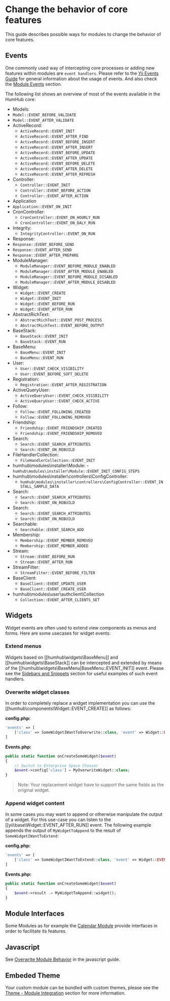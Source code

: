 Change the behavior of core features
=================

This guide describes possible ways for modules to change the behavior of core features.

## Events

One commonly used way of intercepting core processes or adding new features within modules are `event handlers`.
Please refer to the [Yii Events Guide](https://www.yiiframework.com/doc/guide/2.0/en/concept-events) for general information
about the usage of events. And also check the [Module Events](modules.md#module-events) section.

The following list shows an overview of most of the events available in the HumHub core:

- Models:
 - `Model::EVENT_BEFORE_VALIDATE`
 - `Model::EVENT_AFTER_VALIDATE`
- ActiveRecord:
  - `ActiveRecord::EVENT_INIT`
  - `ActiveRecord::EVENT_AFTER_FIND`
  - `ActiveRecord::EVENT_BEFORE_INSERT`
  - `ActiveRecord::EVENT_AFTER_INSERT`
  - `ActiveRecord::EVENT_BEFORE_UPDATE`
  - `ActiveRecord::EVENT_AFTER_UPDATE`
  - `ActiveRecord::EVENT_BEFORE_DELETE`
  - `ActiveRecord::EVENT_AFTER_DELETE`
  - `ActiveRecord::EVENT_AFTER_REFRESH`
- Controller:
  - `Controller::EVENT_INIT`
  - `Controller::EVENT_BEFORE_ACTION`
  - `Controller::EVENT_AFTER_ACTION`
- Application
 - `Application::EVENT_ON_INIT`
- CronController:
  - `CronController::EVENT_ON_HOURLY_RUN`
  - `CronController::EVENT_ON_DALY_RUN`
- Integrity:
  - `IntegrityController::EVENT_ON_RUN`
- Response:
 - `Response::EVENT_BEFORE_SEND`
 - `Response::EVENT_AFTER_SEND`
 - `Response::EVENT_AFTER_PREPARE`
- ModuleManager:
  - `ModuleManager::EVENT_BEFORE_MODULE_ENABLED`
  - `ModuleManager::EVENT_AFTER_MODULE_ENABLED`
  - `ModuleManager::EVENT_BEFORE_MODULE_DISABLED`
  - `ModuleManager::EVENT_AFTER_MODULE_DISABLED`
- Widget:
  - `Widget::EVENT_CREATE`
  - `Widget::EVENT_INIT`
  - `Widget::EVENT_BEFORE_RUN`
  - `Widget::EVENT_AFTER_RUN`
- AbstractRichText:
  - `AbstractRichText::EVENT_POST_PROCESS`
  - `AbstractRichText::EVENT_BEFORE_OUTPUT`
- BaseStack:
  - `BaseStack::EVENT_INIT`
  - `BaseStack::EVENT_RUN`
- BaseMenu:
  - `BaseMenu::EVENT_INIT`
  - `BaseMenu::EVENT_RUN`
- User:
  - `User::EVENT_CHECK_VISIBILITY`
  - `User::EVENT_BEFORE_SOFT_DELETE`
- Registration:
  - `Registration::EVENT_AFTER_REGISTRATION`
- ActiveQueryUser:
  - `ActiveQueryUser::EVENT_CHECK_VISIBILITY`
  - `ActiveQueryUser::EVENT_CHECK_ACTIVE`
- Follow:
  - `Follow::EVENT_FOLLOWING_CREATED`
  - `Follow::EVENT_FOLLOWING_REMOVED`
- Friendship:
    - `Friendship::EVENT_FRIENDSHIP_CREATED`
    - `Friendship::EVENT_FRIENDSHIP_REMOVED`
- Search:
  - `Search::EVENT_SEARCH_ATTRIBUTES`
  - `Search::EVENT_ON_REBUILD`
- FileHandlerCollection:
  - `FileHandlerCollection::EVENT_INIT`
- humhub\modules\installer\Module:
  -`humhub\modules\installer\Module::EVENT_INIT_CONFIG_STEPS`
- humhub\modules\installer\controllers\ConfigController:
  - `humhub\modules\installer\controllers\ConfigController::EVENT_INSTALL_SAMPLE_DATA`
- Search:
  - `Search::EVENT_SEARCH_ATTRIBUTES`
  - `Search::EVENT_ON_REBUILD`
- Search:
  - `Search::EVENT_SEARCH_ATTRIBUTES`
  - `Search::EVENT_ON_REBUILD`
- Searchable:
  - `Searchable::EVENT_SEARCH_ADD`
- Membership:
  - `Membership::EVENT_MEMBER_REMOVED`
  - `Membership::EVENT_MEMBER_ADDED`
- Stream:
  - `Stream::EVENT_BEFORE_RUN`
  - `Stream::EVENT_AFTER_RUN`
- StreamFilter:
  - `StreamFilter::EVENT_BEFORE_FILTER`
- BaseClient:
  - `BaseClient::EVENT_UPDATE_USER`
  - `BaseClient::EVENT_CREATE_USER`
- humhub\modules\user\authclient\Collection 
  - `Collection::EVENT_AFTER_CLIENTS_SET`

## Widgets

Widget events are often used to extend view components as menus and forms. Here are some usecases for widget events:

### Extend menus

Widgets based on [[humhub\widgets\BaseMenu]] and [[humhub\widgets\BaseStack]] can be intercepted and extended by means of the [[humhub\widgets\BaseMenu|BaseMenu::EVENT_INIT]] event.
Please see the [Sidebars and Snippets](snippet.md#event-handlers) section for useful examples of such event handlers.

### Overwrite widget classes

In order to completely replace a widget implementation you can use the [[humhub\components\Widget::EVENT_CREATE]] as follows:

**config.php:**

```php
'events' => [
    ['class' => SomeWidgetIWantToOverwrite::class, 'event' => Widget::EVENT_CREATE, 'callback' => [Events::class, 'onCreateSomeWidget']],
]
```

**Events.php:**

```php
public static function onCreateSomeWidget($event)
{
    // Switch to Enterprise Space Chooser
    $event->config['class'] = MyOverwriteWidget::class;
}
```

> Note: Your replacement widget have to support the same fields as the original widget.

### Append widget content

In some cases you may want to append or otherwise manipulate the output of a widget. For this use-case you can listen to the
[[yii\base\Widget::EVENT_AFTER_RUN]] event. The following example appends the output of `MyWidgetToAppend` to the result of
`SomeWidgetIWantToExtend`:

**config.php:**

```php
'events' => [
    ['class' => SomeWidgetIWantToExtend::class, 'event' => Widget::EVENT_AFTER_RUN, 'callback' => [Events::class, 'onSomeWidgetRun']],
]
```

**Events.php:**

```php
public static function onCreateSomeWidget($event)
{
    $event->result .= MyWidgetToAppend::widget();
}
```

## Module Interfaces

Some Modules as for example the [Calendar Module](https://github.com/humhub/humhub-modules-calendar/blob/master/docs/interface.md) provide interfaces in order to
facilitate its features.

## Javascript

See [Overwrite Module Behavior](javascript-index.md#overwrite-module-behaviour) in the javascript guide.

## Embeded Theme

Your custom module can be bundled with custom themes, please see the [Theme - Module Integration](../theme/module.md) section for more information.


